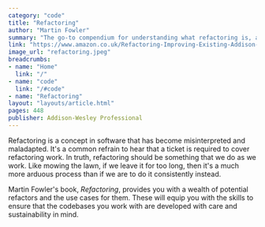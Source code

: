 ```yaml
---
category: "code"
title: "Refactoring"
author: "Martin Fowler"
summary: "The go-to compendium for understanding what refactoring is, and the various strategies you can use for improving your code."
link: "https://www.amazon.co.uk/Refactoring-Improving-Existing-Addison-Wesley-Technology/dp/0134757599/ref=sr_1_1?keywords=refactoring&qid=1636495880&sr=8-1"
image_url: "refactoring.jpeg"
breadcrumbs:
- name: "Home"
  link: "/"
- name: "code"
  link: "/#code"
- name: "Refactoring"
layout: "layouts/article.html"
pages: 448
publisher: Addison-Wesley Professional
---
```


Refactoring is a concept in software that has become misinterpreted and maladapted. It's a common refrain to hear that a ticket is required to cover refactoring work. In truth, refactoring should be something that we do as we work. Like mowing the lawn, if we leave it for too long, then it's a much more arduous process than if we are to do it consistently instead.

Martin Fowler's book, _Refactoring_, provides you with a wealth of potential refactors and the use cases for them. These will equip you with the skills to ensure that the codebases you work with are developed with care and sustainability in mind.
